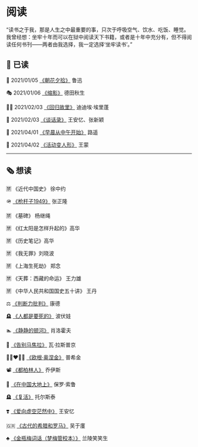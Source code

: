 # 阅读

“读书之于我，那是人生之中最重要的事，只次于呼吸空气、饮水、吃饭、睡觉。我曾经想：坐牢十年而可以在狱中阅读天下书籍，或者是十年中充分有，但不得阅读任何书刊——两者由我选择，我一定选择‘坐牢读书’。”


## 📰 已读

🌺 2021/01/05 [《朝花夕拾》](https://book.douban.com/subject/22788645/) 鲁迅

🎭 2021/01/06 [《缩影》](https://book.douban.com/subject/3202953/) 德田秋生

🚶‍♀️ 2021/02/03 [《回归故里》](https://book.douban.com/subject/34942789/) 迪迪埃·埃里蓬

📙 2021/02/03 [《谈话录》](https://book.douban.com/subject/30394391/) 王安忆、张新颖 

🌅 2021/04/01 [《早晨从中午开始》](https://book.douban.com/subject/10597811/) 路遥

👺 2021/04/02 [《活动变人形》](https://book.douban.com/subject/26810934/) 王蒙


---------------------------------------------------------------------
## 🗞 想读

🈲️ 《近代中国史》 徐中约

🪖 [《枪杆子1949》](https://book.douban.com/subject/3225740/) 张正隆

🈲️ 《墓碑》 杨继绳 

🈲️ 《红太阳是怎样升起的》高华 

🈲️ 《历史笔记》高华 

🈲️ 《我无罪》刘晓波

🈲️ 《上海生死劫》 郑念 

🈲️ 《天葬：西藏的命运》 王力雄

🈲️ 《中华人民共和国国史五十讲》 王丹

⚖️ [《判断力批判》](https://book.douban.com/subject/1137244/) 康德

🪦 [《人都是要死的》](https://book.douban.com/subject/1340498/) 波伏娃

🏊 [《静静的顿河》](https://book.douban.com/subject/4908877/) 肖洛霍夫

👋 [《告别马焦拉》](https://book.douban.com/subject/1201844/) 瓦·拉斯普京 

👩🏼‍❤️‍👨🏼 [《欧根·奥涅金》](https://book.douban.com/subject/3241695/) 普希金

📽 [《都柏林人》](https://book.douban.com/subject/4908872/) 乔伊斯

🎒 [《在中国大地上》](https://book.douban.com/subject/35148942/) 保罗·索鲁

🪦 [《复活》](https://book.douban.com/subject/1880990/) 托尔斯泰

❣️ [《爱向虚空茫然中》](https://book.douban.com/subject/24817332/) 王安忆

🇬🇷 [《古代的希腊和罗马》](https://book.douban.com/subject/20431880/) 吴于廑

♣️ [《金瓶梅词话（梦梅管校本）》](https://book.douban.com/subject/2054034/) 兰陵笑笑生








